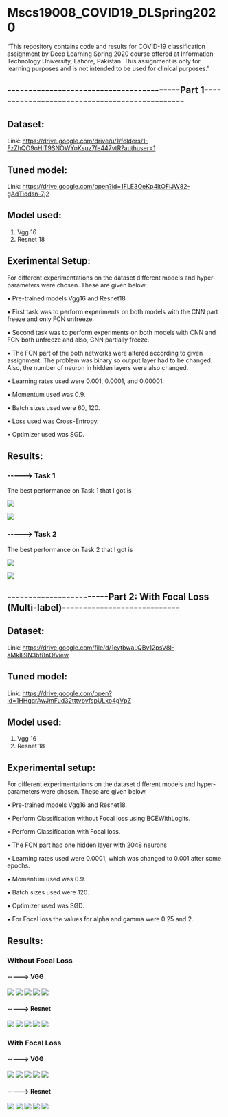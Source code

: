 # Mscs19008_COVID19_DLSpring2020
“This   repository   contains   code   and   results   for   COVID-19   classification   assignment   by   Deep   Learning   Spring   2020   course   offered   at   Information   Technology   University,   Lahore,   Pakistan.   This   assignment   is   only   for   learning   purposes   and   is   not   intended   to   be   used   for   clinical   purposes.”   

## -----------------------------------------Part 1----------------------------------------------

## Dataset: 
   Link: https://drive.google.com/drive/u/1/folders/1-FzZhQO9oHIT9SNOWYoKsuz7fe447vtR?authuser=1
   
## Tuned model:
   Link: https://drive.google.com/open?id=1FLE3OeKp4ltOFiJW82-gAdTiddsn-7j2

## Model used:
   1) Vgg 16
   2) Resnet 18
    
## Exerimental Setup:
   For different experimentations on the dataset different models and hyper-parameters were chosen. These are given below.
   
   • Pre-trained models Vgg16 and Resnet18.
   
   • First task was to perform experiments on both models with the CNN part freeze and only FCN unfreeze.
   
   • Second task was to perform experiments on both models with CNN and FCN both unfreeze and also, CNN partially freeze.
   
   • The FCN part of the both networks were altered according to given assignment. The problem was binary so output layer had to be           changed. Also, the number of neuron in hidden layers were also changed.
       
   • Learning rates used were 0.001, 0.0001, and 0.00001.
   
   • Momentum used was 0.9.
   
   • Batch sizes used were 60, 120.
   
   • Loss used was Cross-Entropy.
   
   • Optimizer used was SGD.

## Results:

   ### -----> Task 1
   The best performance on Task 1 that I got is
   
   ![](images/task1%20best.png) 
   
  ![](images/task1%20train%20acc.png)


   ### -----> Task 2
   The best performance on Task 2 that I got is
   
   ![](images/task2%20best.png) 
   
  ![](images/task2%20train%20acc.png)
  
## ------------------------Part 2: With Focal Loss (Multi-label)----------------------------

## Dataset: 
   Link: https://drive.google.com/file/d/1eytbwaLQBv12psV8I-aMkIli9N3bf8nO/view
   
## Tuned model:
   Link: https://drive.google.com/open?id=1HHqqrAwJmFud32tttvbvfspULxo4gVpZ

## Model used:
   1) Vgg 16
   2) Resnet 18
   
## Experimental setup:
   For different experimentations on the dataset different models and hyper-parameters were chosen. These are given below.
   
   • Pre-trained models Vgg16 and Resnet18.
   
   • Perform Classification without Focal loss using BCEWithLogits.
   
   • Perform Classification with Focal loss.

   • The FCN part had one hidden layer with 2048 neurons
       
   • Learning rates used were 0.0001, which was changed to 0.001 after some epochs.
   
   • Momentum used was 0.9.
   
   • Batch sizes used were 120.
   
   • Optimizer used was SGD.
   
   •	For Focal loss the values for alpha and gamma were 0.25 and 2.

## Results:
   ### Without Focal Loss
   
   
   #### -----> VGG
   ![](images/without_focal_vgg_loss.png) ![](images/without_focal_vgg_acc.png) 
   ![](images/without_focal_vgg_train_cm.png)  ![](images/without_focal_vgg_valid_cm.png) 
   ![](images/without_focal_vgg_train.png) 
   
   
   #### -----> Resnet
   ![](images/without_focal_resnet_loss.png) ![](images/without_focal_resnet_acc.png) 
   ![](images/without_focal_resnet_train_cm.png) ![](images/without_focal_resnet_valid_cm.png) 
   ![](images/without_focal_resnet_train.png) 
   
   
   ### With Focal Loss
   
   
   #### -----> VGG
   ![](images/with_focal_vgg_loss_1.png) ![](images/with_focal_vgg_acc_1.png) 
   ![](images/with_focal_vgg_train_cm.png)  ![](images/with_focal_vgg_valid_cm.png) 
   ![](images/with_focal_vgg_train.png)
   
   
   #### -----> Resnet
   ![](images/with_focal_resnet_loss.png) ![](images/with_focal_resnet_acc.png) 
   ![](images/best_acc.png) ![](images/best_loss.png) 
   ![](images/with_focal_resnet_train.png) 
